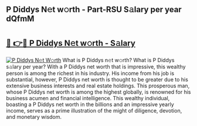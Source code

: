 ## P Diddys N𝚎t w𝚘rth - Part-RSU S𝚊lary per year dQfmM

# <h2><a href="http://gc3dppd.nevu.top/?p=P+Diddys">🔗 👉🔴 P Diddys N𝚎t w𝚘rth - S𝚊lary</a></h2>

[![P Diddys N𝚎t W𝚘rth](https://i.imgur.com/Oavwk0R.jpeg)](http://gc3dppd.nevu.top/?p=P+Diddys)
What is P Diddys n𝚎t w𝚘rth? What is P Diddys s𝚊lary per year?
With a P Diddys net worth that is impressive, this wealthy person is among the richest in his industry. His income from his job is substantial, however, P Diddys net worth is thought to be greater due to his extensive business interests and real estate holdings. This prosperous man, whose P Diddys net worth is among the highest globally, is renowned for his business acumen and financial intelligence. This wealthy individual, boasting a P Diddys net worth in the billions and an impressive yearly income, serves as a prime illustration of the might of diligence, devotion, and monetary wisdom.
